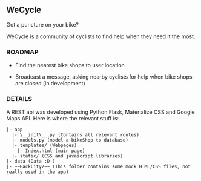 ## WeCycle

Got a puncture on your bike?

WeCycle is a community of cyclists to find help when they need it the most. 

### ROADMAP

- Find the nearest bike shops to user location

- Broadcast a message, asking nearby cyclists for help when bike shops are closed (in development)

### DETAILS

A REST api was developed using Python Flask, Materialize CSS and Google Maps API. Here is where the relevant stuff is:

```
|- app 
  |- \__init\__.py (Contains all relevant routes)
  |- models.py (model a bikeShop to database)
  |- templates/ (Webpages)
    |- Index.html (main page)
  |- static/ (CSS and javascript libraries)
|- data (Data :D )
|- ~~HackCity2~~ (This folder contains some mock HTML/CSS files, not really used in the app)
```
